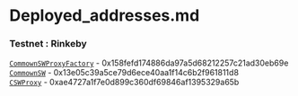 # Deployed_addresses.md

### Testnet : Rinkeby

[`CommownSWProxyFactory`](https://rinkeby.etherscan.io/address/0x158fefd174886da97a5d68212257c21ad30eb69e) - 0x158fefd174886da97a5d68212257c21ad30eb69e  <br>
[`CommownSW`](https://rinkeby.etherscan.io/address/0x13e05c39a5ce79d6ece40aa1f14c6b2f961811d8) - 0x13e05c39a5ce79d6ece40aa1f14c6b2f961811d8 <br>
[`CSWProxy`](https://rinkeby.etherscan.io/address/0xae4727a1f7e0d899c360df69846af1395329a65b#events) - 0xae4727a1f7e0d899c360df69846af1395329a65b<br>
